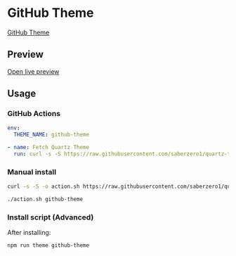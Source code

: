 # GitHub Theme

[GitHub Theme](https://github.com/krios2146)

## Preview

[Open live preview](https://quartz-themes.github.io/github-theme/)

## Usage

### GitHub Actions

```yaml
env:
  THEME_NAME: github-theme
```

```yaml
- name: Fetch Quartz Theme
  run: curl -s -S https://raw.githubusercontent.com/saberzero1/quartz-themes/master/action.sh | bash -s -- $THEME_NAME
```

### Manual install

```bash
curl -s -S -o action.sh https://raw.githubusercontent.com/saberzero1/quartz-themes/master/action.sh

./action.sh github-theme
```

### Install script (Advanced)

After installing:

```bash
npm run theme github-theme
```
